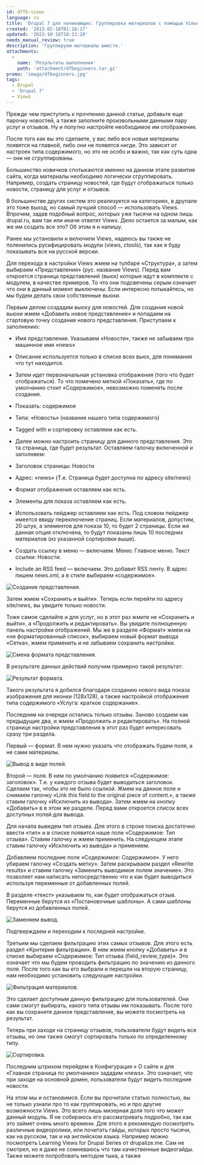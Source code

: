 ```yaml
---
id: d7fb-views
language: ru
title: 'Drupal 7 для начинающих: Группировка материалов с помощью Views.'
created: '2013-02-16T01:16:17'
updated: '2023-10-16T18:21:20'
needs_manual_review: true
description: 'Группируем материалы вместе.'
attachments:
  -
    name: 'Результаты выполнения'
    path: 'attachment/dfbeginners.tar.gz'
promo: 'image/dfbeginners.jpg'
tags:
  - Drupal
  - 'Drupal 7'
  - Views
---
```


Прежде чем приступить к прочтению данной статьи, добавьте еще парочку новостей, а также заполните произвольными данными пару услуг и отзывов. Ну и попутно настройте необходимое им отображение.

После того как вы это сделаете, у вас либо все новые материалы появятся на главной, либо они не появятся нигде. Это зависит от настроек типа содержимого, но это не особо и важно, так как суть одна — они не сгруппированы.

Большинство новичков спотыкаются именно на данном этапе развития сайта, когда материалы необходимо логически сгруппировать. Например, создать страницу новостей, где будут отображаться только новости, страницу для услуг и отзывов.

В большинстве других систем это реализуется на категориях, в друпале это тоже выход, но самый лучший способ — использовать Views. Впрочем, задав подобный вопрос, которых уже тысячи на одном лишь drupal.ru, вам так или иначе ответят Views. Дело остается за малым, как же им создать все это? Об этом я и напишу.

Ранее мы установили и включили Views, надеюсь вы также не поленились русифицировать модули (views, ctools), так как я буду показывать все на русской версии.

Для перехода в настройки Views жмем на тулбаре «Структура», а затем выбираем «Представления» (рус. название Views). Перед вам откроется страница представлений (вьюх) которые идут в комплекте с модулем, в качестве примеров. То что они подсвечены серым означает что они в данный момент выключены. Если интересно потыкайтесь, но мы будем делать свои собственные вьюхи.

Первым делом создадим вьюху для новостей. Для создания новой вьюхи жмем «Добавить новое представление» и попадаем на стартовую точку создания нового представления. Приступаем к заполнению:

- Имя представления. Указываем «Новости», также не забываем про машинное имя «news»
- Описание используется только в списке всех вьюх, для понимания что тут находится.
- Затем идет первоначальная установка отображения (того что будет отображаться). То что помечено меткой «Показать», где по умолчанию стоит «Содержимое», невозможно поменять после создания.

- Показать: содержимое
- Типа: «Новость» (название нашего типа содержимого)
- Tagged with и сортировку оставляем как есть.
- Далее можно настроить страницу для данного представления. Это та страница, где будет результат. Оставляем галочку включенной и заполняем:

- Заголовок страницы: Новости
- Адрес: «news» (Т.е. Страница будет доступна по адресу site/news)
- Формат отображения оставляем как есть.
- Элементы для показа оставляем как есть.
- Использовать пейджер оставляем как есть. Под словом пейджер имеется ввиду переключение страниц. Если материалов, допустим, 20 штук, а элементов для показа 10, то будет 2 страницы. Если же данная опция отключена, то будут показаны лишь 10 последних материалов (из указанной сортировки выше).
- Создать ссылку в меню — включаем. Меню: Главное меню. Текст ссылки: Новости.
- Include an RSS feed — включаем. Это добавит RSS ленту. В адрес пишем news.xml, а в стиле выбираем «содержимое».


![Создание представления.](image/1%20(5).png)

Затем жмем «Сохранить и выйти». Теперь если перейти по адресу site/news, вы увидите только новости.

Тоже самое сделайте и для услуг, но в этот раз жмите не «Сохранить и выйти», а «Продолжить и редактировать». Вы увидите полноценную панель настройки отображений. Мы же в разделе «Формат» жмем на «не форматированный список», выбираем новый формат вывода «Сетка», жмем применить и не забываем сохранить настройки.

![Смена формата представления.](image/2%20(5).png)

В результате данных действий получим примерно такой результат:

![Результат формата.](image/3%20(4).png)

Такого результата я добился благодаря созданию нового вида показа изображения для иконки (128х128), а также настройкой отображения типа содержимого «Услуга: краткое содержание».

Последним на очереди остались только отзывы. Заново создаем как предыдущие два, и жмем «Продолжить и редактировать». На полной странице настройки представления в этот раз будет интересовать сразу три раздела.

Первый — формат. В нем нужно указать что отображать будем поля, а не сами материалы.

![Вывод в виде полей.](image/4%20(4).png)

Второй — поля. В нем по умолчанию появится «Содержимое: заголовок». Т.е. у каждого отзыва будет выводиться заголовок. Сделаем так, чтобы это не было ссылкой. Жмем на данное поле и снимаем галочку «Link this field to the original piece of content.», а также ставим галочку «Исключить из вывода». Затем жмем на кнопку «Добавить» в в этом же разделе. Перед вами откроется список всех доступных полей для вывода.

Для начала выведем тип отзыва. Для этого в строке поиска достаточно ввести «тип» и в списке появится наше поле «Содержимое: Тип отзыва». Ставим галочку и жмем применить. На следующем этапе ставим галочку «Исключить из вывода» и применяем.

Добавляем последние поле «Содержимое: Содержимое». У него убираем галочку «Создать метку». Затем раскрываем раздел «Rewrite results» и ставим галочку «Заменить выводимое полем значение». Это позволяет нам написать непосредственно что и как будет выводиться используя переменные от добавленных полей.

В разделе «текст» указываем то, как будет отображаться отзыв. Переменные берутся из «Постановочные шаблоны». А сами шаблоны берутся из добавленных полей.


![Заменяем вывод.](image/5%20(4).png)

Подтверждаем и переходим к последней настройке.

Третьим мы сделаем фильтрацию этих самых отзывов. Для этого есть раздел «Критерии фильтрации». В нем жмем кнопку «Добавить» и в списке выбираем «Содержимое: Тип отзыва (field\_review\_type)». Это означает что мы будем проводить фильтрацию по значению из данного поля. После того как вы его выбрали и перешли на вторую страницу, нам необходимо установить следующие настройки.

![Фильтрация материалов.](image/6%20(4).png)

Это сделает доступным данную фильтрацию для пользователей. Они сами смогут выбирать, какого типа отзывы им показывать. После того как вы сохраните данное представление, вы можете посмотреть на результат.

Теперь при заходе на страницу отзывов, пользователи будут видеть все отзывы, но они также смогут сортировать только по определенному типу.


![Сортировка.](image/7%20(3).png)

Последним штрихом перейдем в Конфигурация » О сайте и для «Главная страница по умолчанию» зададим «news». Это означает, что при заходе на основной домен, пользователи будут видеть последние новости.

На этом мы и остановимся. Если вы прочитали статью полностью, вы не только узнали про то как группировать, но и про другие возможности Views. Это всего лишь мизерная доля того что может данный модуль. Я не собираюсь его рассматривать подробно, так как это займет очень много времени. Для этого я рекомендую посмотреть различные видеоролики, или почитать гайды, которых просто тысячи, как на русском, так и на английском языка. Например можно посмотреть Learning Views for Drupal Series от drupalize.me. Сам не смотрел, но я даже не сомневаюсь что там качественные видеогайды. Также можете попробовать методом тыка, а также
